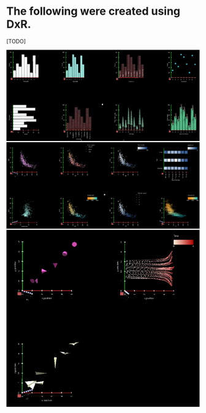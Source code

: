 # The following were created using DxR.

[TODO]

![Examples 1](gallery_1.PNG)
![Examples 2](gallery_2.PNG)
![Examples 3](gallery_3.PNG)
